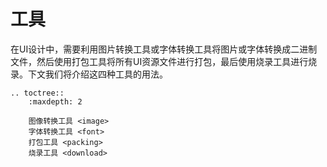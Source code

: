 # 工具

在UI设计中，需要利用图片转换工具或字体转换工具将图片或字体转换成二进制文件，然后使用打包工具将所有UI资源文件进行打包，最后使用烧录工具进行烧录。下文我们将介绍这四种工具的用法。


<!-- Add tool downlod link here -->


```eval_rst
.. toctree::
    :maxdepth: 2

    图像转换工具 <image>
    字体转换工具 <font>
    打包工具 <packing>
    烧录工具 <download>
```
